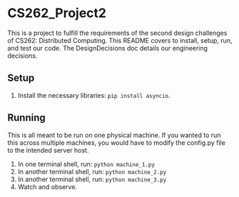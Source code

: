 # CS262_Project2

This is a project to fulfill the requirements of the second design challenges of CS262: Distributed Computing. This README covers to install, setup, run, and test our code. The DesignDecisions doc details our engineering decisions.

## Setup

1. Install the necessary libraries: `pip install asyncio`.

## Running

This is all meant to be run on one physical machine. If you wanted to run this across multiple machines, you would have to modify the config.py file to the intended server host.

1. In one terminal shell, run: `python machine_1.py`
2. In another terminal shell, run: `python machine_2.py`
3. In another terminal shell, run: `python machine_3.py`
4. Watch and observe.
